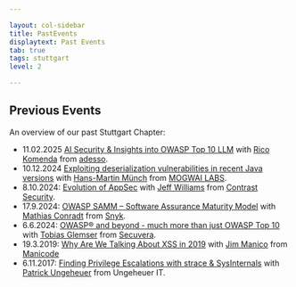 ```yaml
---

layout: col-sidebar
title: PastEvents
displaytext: Past Events
tab: true
tags: stuttgart
level: 2

---
```


## Previous Events

An overview of our past Stuttgart Chapter:

- 11.02.2025 [AI Security & Insights into OWASP Top 10 LLM](assets/slides/2025-02-11_AI_Security_And_Insights_Into_OWASP_Top_10_LLM.pdf) with [Rico Komenda](https://www.linkedin.com/in/ricokomenda/) from [adesso](https://www.adesso.de/).
- 10.12.2024 [Exploiting deserialization vulnerabilities in recent Java versions](assets/slides/2024-12-10_Exploiting_deserialization_vulnerabilities_in_recent_Java_versions.pdf) with [Hans-Martin Münch](https://www.linkedin.com/in/hans-martin-m%C3%BCnch-885354206/) from [MOGWAI LABS](https://mogwailabs.de).
- 8.10.2024: [Evolution of AppSec](assets/slides/2024-10-08_Evolution_of_AppSec.pdf) with [Jeff Williams](https://www.linkedin.com/in/planetlevel/) from [Contrast Security](https://www.contrastsecurity.com/).
- 17.9.2024: [OWASP SAMM – Software Assurance Maturity Model](assets/slides/2024-09-17_OWASP-SAMM_-_Software_Assurance_Maturity_Model.pdf) with [Mathias Conradt](https://www.linkedin.com/in/mathiasconradt/) from [Snyk](https://snyk.io/).
- 6.6.2024: [OWASP® and beyond - much more than just OWASP Top 10](assets/slides/2024-06-06_OWASP_and_beyond_-_much_more_than_just_OWASP_Top_10.pdf) with [Tobias Glemser](https://www.linkedin.com/in/tobias-glemser/) from [Secuvera](https://www.secuvera.de/).
- 19.3.2019: [Why Are We Talking About XSS in 2019](assets/slides/2019-03-19_Why_Are_We_Talking_About–XSS_in_2019.pdf) with [Jim Manico](https://www.linkedin.com/in/jmanico/) from [Manicode](https://manicode.com/)
- 6.11.2017: [Finding Privilege Escalations with strace & SysInternals](assets/slides/2017-11-06_Finding_Privilege_Escalations_OWASP_Stammtisch_Stuttgart.pdf) with [Patrick Ungeheuer](https://www.linkedin.com/in/patrickungeheuer/) from Ungeheuer IT.
